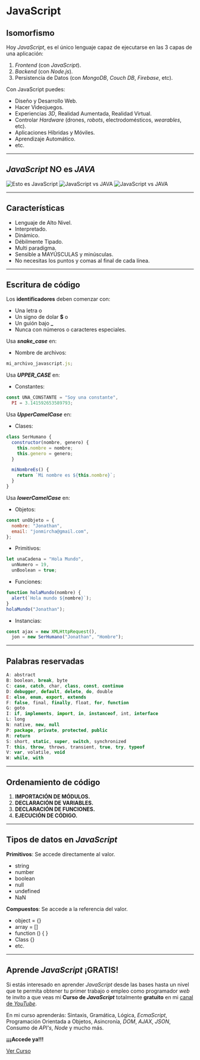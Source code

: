 # JavaScript

## Isomorfismo

Hoy _JavaScript_, es el único lenguaje capaz de ejecutarse en las 3 capas de una aplicación:

1. _Frontend_ (con _JavaScript_).
1. _Backend_ (con _Node.js_).
1. Persistencia de Datos (con _MongoDB_, _Couch DB_, _Firebase_, etc).

Con JavaScript puedes:

- Diseño y Desarrollo Web.
- Hacer Videojuegos.
- Experiencias _3D_, Realidad Aumentada, Realidad Virtual.
- Controlar _Hardware_ (drones, _robots_, electrodomésticos, _wearables_, etc).
- Aplicaciones Híbridas y Móviles.
- Aprendizaje Automático.
- etc.

---

## _JavaScript_ NO es _JAVA_

![Esto es JavaScript](https://jonmircha.com/img/blog/this-is-javascript.jpg)
![JavaScript vs JAVA](https://jonmircha.com/img/blog/jsvsjava.jpg)
![JavaScript vs JAVA](https://jonmircha.com/img/blog/java-vs-javascript.jpg)

---

## Características

- Lenguaje de Alto Nivel.
- Interpretado.
- Dinámico.
- Débilmente Tipado.
- Multi paradigma.
- Sensible a MAYÚSCULAS y minúsculas.
- No necesitas los puntos y comas al final de cada línea.

---

## Escritura de código

Los **identificadores** deben comenzar con:

- Una letra o
- Un signo de dolar **\$** o
- Un guión bajo **\_**
- Nunca con números o caracteres especiales.

Usa ***snake_case*** en:

- Nombre de archivos:

```js
mi_archivo_javascript.js;
```

Usa ***UPPER_CASE*** en:

- Constantes:

```js
const UNA_CONSTANTE = "Soy una constante",
  PI = 3.141592653589793;
```

Usa ***UpperCamelCase*** en:

- Clases:

```js
class SerHumano {
  constructor(nombre, genero) {
    this.nombre = nombre;
    this.genero = genero;
  }

  miNombreEs() {
    return `Mi nombre es ${this.nombre}`;
  }
}
```

Usa ***lowerCamelCase*** en:

- Objetos:

```js
const unObjeto = {
  nombre: "Jonathan",
  email: "jonmircha@gmail.com",
};
```

- Primitivos:

```js
let unaCadena = "Hola Mundo",
  unNumero = 19,
  unBoolean = true;
```

- Funciones:

```js
function holaMundo(nombre) {
  alert(`Hola mundo ${nombre}`);
}
holaMundo("Jonathan");
```

- Instancias:

```js
const ajax = new XMLHttpRequest(),
  jon = new SerHumano("Jonathan", "Hombre");
```

---

## Palabras reservadas

```js
A: abstract
B: boolean, break, byte
C: case, catch, char, class, const, continue
D: debugger, default, delete, do, double
E: else, enum, export, extends
F: false, final, finally, float, for, function
G: goto
I: if, implements, import, in, instanceof, int, interface
L: long
N: native, new, null
P: package, private, protected, public
R: return
S: short, static, super, switch, synchronized
T: this, throw, throws, transient, true, try, typeof
V: var, volatile, void
W: while, with
```

---

## Ordenamiento de código

1. **IMPORTACIÓN DE MÓDULOS.**
1. **DECLARACIÓN DE VARIABLES.**
1. **DECLARACIÓN DE FUNCIONES.**
1. **EJECUCIÓN DE CÓDIGO.**

---

## Tipos de datos en _JavaScript_

**Primitivos**: Se accede directamente al valor.

- string
- number
- boolean
- null
- undefined
- NaN

**Compuestos**: Se accede a la referencia del valor.

- object = {}
- array = []
- function () { }
- Class {}
- etc.

---

## Aprende _JavaScript_ ¡GRATIS!

Si estás interesado en aprender _JavaScript_ desde las bases hasta un nivel que te permita obtener tu primer trabajo o empleo como programador _web_ te invito a que veas mi **Curso de _JavaScript_** totalmente **gratuito** en mi [canal de _YouTube_](https://youtube.com/jonmircha?sub_confirmation=1).

En mi curso aprenderás: Sintaxis, Gramática, Lógica, _EcmaScript_, Programación Orientada a Objetos, Asincronía, _DOM_, _AJAX_, _JSON_, Consumo de _API's_, _Node_ y mucho más.

**¡¡¡Accede ya!!!**

[Ver Curso](https://www.youtube.com/playlist?list=PLvq-jIkSeTUZ6QgYYO3MwG9EMqC-KoLXA)